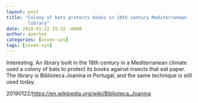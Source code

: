 ```yaml
---
layout: post
title: "Colony of bats protects books in 18th century Mediterranean
        library"
date: 2019-01-22 15:32 -0600
author: quorten
categories: [inven-sys]
tags: [inven-sys]
---
```


Interesting.  An library built in the 18th century in a Mediterranean
climate used a colony of bats to protect its books against insects
that eat paper.  The library is Biblioteca Joanina in Portugal, and
the same technique is still used today.

20190122/https://en.wikipedia.org/wiki/Biblioteca_Joanina
